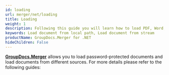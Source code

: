 ```yaml
---
id: loading
url: merger/net/loading
title: Loading
weight: 1
description: Following this guide you will learn how to load PDF, Word, Excel, PowerPoint documents by local file path, stream or third-party storage for further processing with GroupDocs.Merger for .NET API.
keywords: Load document from local path, Load document from stream
productName: GroupDocs.Merger for .NET
hideChildren: False
---
```

[**GroupDocs.Merger**](https://products.groupdocs.com/merger/net) allows you to load password-protected documents and load documents from different sources. For more details please refer to the following guides:
